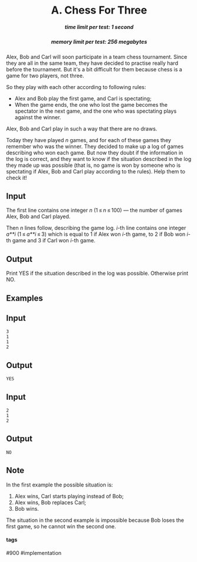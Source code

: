 <h1 style='text-align: center;'> A. Chess For Three</h1>

<h5 style='text-align: center;'>time limit per test: 1 second</h5>
<h5 style='text-align: center;'>memory limit per test: 256 megabytes</h5>

Alex, Bob and Carl will soon participate in a team chess tournament. Since they are all in the same team, they have decided to practise really hard before the tournament. But it's a bit difficult for them because chess is a game for two players, not three.

So they play with each other according to following rules:

* Alex and Bob play the first game, and Carl is spectating;
* When the game ends, the one who lost the game becomes the spectator in the next game, and the one who was spectating plays against the winner.

Alex, Bob and Carl play in such a way that there are no draws.

Today they have played *n* games, and for each of these games they remember who was the winner. They decided to make up a log of games describing who won each game. But now they doubt if the information in the log is correct, and they want to know if the situation described in the log they made up was possible (that is, no game is won by someone who is spectating if Alex, Bob and Carl play according to the rules). Help them to check it!

## Input

The first line contains one integer *n* (1 ≤ *n* ≤ 100) — the number of games Alex, Bob and Carl played.

Then *n* lines follow, describing the game log. *i*-th line contains one integer *a**i* (1 ≤ *a**i* ≤ 3) which is equal to 1 if Alex won *i*-th game, to 2 if Bob won *i*-th game and 3 if Carl won *i*-th game.

## Output

Print YES if the situation described in the log was possible. Otherwise print NO.

## Examples

## Input


```
3  
1  
1  
2  

```
## Output


```
YES  

```
## Input


```
2  
1  
2  

```
## Output


```
NO  

```
## Note

In the first example the possible situation is:

1. Alex wins, Carl starts playing instead of Bob;
2. Alex wins, Bob replaces Carl;
3. Bob wins.

The situation in the second example is impossible because Bob loses the first game, so he cannot win the second one.



#### tags 

#900 #implementation 
